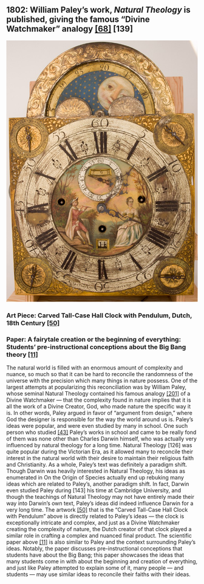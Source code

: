 ## 1802: William Paley’s work, <em>Natural Theology</em> is published, giving the famous “Divine Watchmaker” analogy [[68]](https://evolution-outreach.biomedcentral.com/articles/10.1007/s12052-009-0184-6) [139]

![pic](/images/1802.jpg)

### Art Piece: Carved Tall-Case Hall Clock with Pendulum, Dutch, 18th Century [[50]](https://hvrd.art/o/327015)

### Paper: A fairytale creation or the beginning of everything: Students’ pre-instructional conceptions about the Big Bang theory [[11]](https://www.sciencedirect.com/science/article/pii/S2213020916302427)

The natural world is filled with an enormous amount of complexity and nuance, so much so that it can be hard to reconcile the randomness of the universe with the precision which many things in nature possess. One of the largest attempts at popularizing this reconciliation was by William Paley, whose seminal Natural Theology contained his famous analogy [[201]](https://www.open.edu/openlearn/history-the-arts/culture/philosophy/william-paley-and-the-divine-watchmaker) of a Divine Watchmaker — that the complexity found in nature implies that it is all the work of a Divine Creator, God, who made nature the specific way it is. In other words, Paley argued in favor of “argument from design,” where God the designer is responsible for the way the world around us is. Paley’s ideas were popular, and were even studied by many in school. One such person who studied [[43]](https://www.pnas.org/content/104/suppl_1/8567) Paley’s works in school and came to be really fond of them was none other than Charles Darwin himself, who was actually very influenced by natural theology for a long time. Natural Theology [126] was quite popular during the Victorian Era, as it allowed many to reconcile their interest in the natural world with their desire to maintain their religious faith and Christianity. As a whole, Paley’s text was definitely a paradigm shift. Though Darwin was heavily interested in Natural Theology, his ideas as enumerated in On the Origin of Species actually end up rebuking many ideas which are related to Paley’s, another paradigm shift. In fact, Darwin even studied Paley during [143] his time at Cambridge University, and though the teachings of Natural Theology may not have entirely made their way into Darwin’s own text, Paley’s ideas did indeed influence Darwin for a very long time. The artwork [[50]](https://hvrd.art/o/327015) that is the “Carved Tall-Case Hall Clock with Pendulum” above is directly related to Paley’s ideas — the clock is exceptionally intricate and complex, and just as a Divine Watchmaker creating the complexity of nature, the Dutch creator of that clock played a similar role in crafting a complex and nuanced final product. The scientific paper above [[11]](https://www.sciencedirect.com/science/article/pii/S2213020916302427) is also similar to Paley and the context surrounding Paley’s ideas. Notably, the paper discusses pre-instructional conceptions that students have about the Big Bang; this paper showcases the ideas that many students come in with about the beginning and creation of everything, and just like Paley attempted to explain some of it, many people — and students — may use similar ideas to reconcile their faiths with their ideas.  

